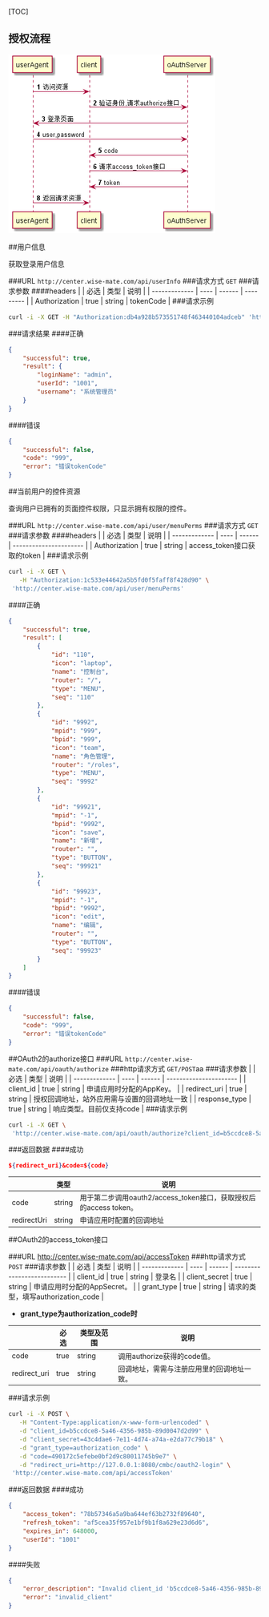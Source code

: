 [TOC]
## 授权流程

![img](oauth2.png)



##用户信息

获取登录用户信息

###URL
`http://center.wise-mate.com/api/userInfo`
###请求方式
`GET`
###请求参数
####headers
|               | 必选   | 类型     | 说明        |
| ------------- | ---- | ------ | --------- |
| Authorization | true | string | tokenCode |
###请求示例
```sh
curl -i -X GET -H "Authorization:db4a928b573551748f463440104adceb" 'http://center.wise-mate.com/api/userInfo'
```
###请求结果
####正确
```json
{
    "successful": true,
    "result": {
        "loginName": "admin",
        "userId": "1001",
        "username": "系统管理员"
    }
}
```
####错误
```json
{
    "successful": false,
    "code": "999",
    "error": "错误tokenCode"
}
```

##当前用户的控件资源

查询用户已拥有的页面控件权限，只显示拥有权限的控件。

###URL
`http://center.wise-mate.com/api/user/menuPerms`
###请求方式
`GET`
###请求参数
####headers
|               | 必选   | 类型     | 说明                     |
| ------------- | ---- | ------ | ---------------------- |
| Authorization | true | string | access_token接口获取的token |
###请求示例
```sh
curl -i -X GET \
   -H "Authorization:1c533e44642a5b5fd0f5faff8f428d90" \
 'http://center.wise-mate.com/api/user/menuPerms'
```
####正确
```json
{
    "successful": true,
    "result": [
        {
            "id": "110",
            "icon": "laptop",
            "name": "控制台",
            "router": "/",
            "type": "MENU",
            "seq": "110"
        },
        {
            "id": "9992",
            "mpid": "999",
            "bpid": "999",
            "icon": "team",
            "name": "角色管理",
            "router": "/roles",
            "type": "MENU",
            "seq": "9992"
        },
        {
            "id": "99921",
            "mpid": "-1",
            "bpid": "9992",
            "icon": "save",
            "name": "新增",
            "router": "",
            "type": "BUTTON",
            "seq": "99921"
        },
        {
            "id": "99923",
            "mpid": "-1",
            "bpid": "9992",
            "icon": "edit",
            "name": "编辑",
            "router": "",
            "type": "BUTTON",
            "seq": "99923"
        }
    ]
}
```
####错误
```json
{
    "successful": false,
    "code": "999",
    "error": "错误tokenCode"
}
```

##OAuth2的authorize接口
###URL
`http://center.wise-mate.com/api/oauth/authorize`
###http请求方式
`GET/POST`aa
###请求参数
|               | 必选   | 类型     | 说明                     |
| ------------- | ---- | ------ | ---------------------- |
| client_id     | true | string | 申请应用时分配的AppKey。        |
| redirect_uri  | true | string | 授权回调地址，站外应用需与设置的回调地址一致 |
| response_type | true | string | 响应类型。目前仅支持code         |
###请求示例
```sh
curl -i -X GET \
 'http://center.wise-mate.com/api/oauth/authorize?client_id=b5ccdce8-5a46-4356-985b-89d0047d2d99&redirect_uri=http://127.0.0.1:8080/cmbc/oauth2-login&response_type=code'
```

###返回数据
####成功
```json
${redirect_uri}&code=${code}
```
|             | 类型     | 说明                                       |
| ----------- | ------ | ---------------------------------------- |
| code        | string | 用于第二步调用oauth2/access_token接口，获取授权后的access token。 |
| redirectUri | string | 申请应用时配置的回调地址                             |
##OAuth2的access_token接口

###URL
http://center.wise-mate.com/api/accessToken
###http请求方式
`POST`
###请求参数
|               | 必选   | 类型     | 说明                         |
| ------------- | ---- | ------ | -------------------------- |
| client_id     | true | string | 登录名                        |
| client_secret | true | string | 申请应用时分配的AppSecret。         |
| grant_type    | true | string | 请求的类型，填写authorization_code |
- **grant_type为authorization_code时**

|              | 必选   | 类型及范围  | 说明                    |
| ------------ | ---- | ------ | --------------------- |
| code         | true | string | 调用authorize获得的code值。  |
| redirect_uri | true | string | 回调地址，需需与注册应用里的回调地址一致。 |

###请求示例

```sh
curl -i -X POST \
   -H "Content-Type:application/x-www-form-urlencoded" \
   -d "client_id=b5ccdce8-5a46-4356-985b-89d0047d2d99" \
   -d "client_secret=43c4dae6-7e11-4d74-a74a-e2da77c79b18" \
   -d "grant_type=authorization_code" \
   -d "code=490172c5efebe0bf2d9c80011745b9e7" \
   -d "redirect_uri=http://127.0.0.1:8080/cmbc/oauth2-login" \
 'http://center.wise-mate.com/api/accessToken'
```
###返回数据
####成功
```json
{
    "access_token": "78b57346a5a9ba644ef63b2732f89640",
    "refresh_token": "af5cea35f957e1bf9b1f8a629e23d6d6",
    "expires_in": 648000,
    "userId": "1001"
}
```
####失败
```json
{
    "error_description": "Invalid client_id 'b5ccdce8-5a46-4356-985b-89d0047d2d991'",
    "error": "invalid_client"
}
```